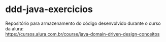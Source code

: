 # ddd-java-exercicios
Repositório para armazenamento do código desenvolvido durante o curso da alura: <br>
https://cursos.alura.com.br/course/java-domain-driven-design-conceitos
